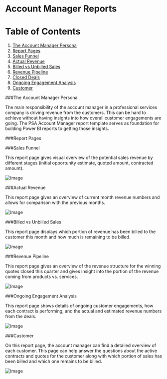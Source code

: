 Account Manager Reports
===========================================================

# Table of Contents
1. [The Account Manager Persona](#account-manager-persona)
2. [Report Pages](#report-pages)
3. [Sales Funnel](#system-sales-funnel)
4. [Actual Revenue](#actual-revenue)
5. [Billed vs Unbilled Sales](#billed-vs-unbilled-sales)
6. [Revenue Pipeline](#revenue-pipeline)
7. [Closed Deals](#closed-deals)
8. [Ongoing Engagement Analysis](#ongoing-engagement-analysis)
9. [Customer](#customer)

###The Account Manager Persona

The main responsibility of the account manager in a professional services company is driving revenue from the customers. This can be hard to achieve without having insights into how overall customer engagements are going. The PSA Account Manager report template serves as foundation for building Power BI reports to getting those insights.

###Report Pages

###Sales Funnel

This report page gives visual overview of the potential sales revenue by different stages (initial opportunity estimate, quoted amount, contracted amount).

![Image](Resources/media/image1.png)

###Actual Revenue

This report page gives an overview of current month revenue numbers and allows for comparison with the previous months.

![Image](Resources/media/image2.png)

###Billed vs Unbilled Sales

This report page displays which portion of revenue has been billed to the customer this month and how much is remaining to be billed.

![Image](Resources/media/image3.png)

###Revenue Pipeline

This report page gives an overview of the revenue structure for the winning quotes closed this quarter and gives insight into the portion of the revenue coming from products vs. services.

![Image](Resources/media/image4.png)

###Ongoing Engagement Analysis

This report page shows details of ongoing customer engagements, how each contract is performing, and the actual and estimated revenue numbers from the deals.

![Image](Resources/media/image5.png)

###Customer

On this report page, the account manager can find a detailed overview of each customer. This page can help answer the questions about the active contracts and quotes for the customer along with which portion of sales has been billed and which one remains to be billed.

![Image](Resources/media/image6.png)
